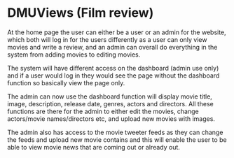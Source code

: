 # DMUViews (Film review)

At the home page the user can either be a user or an admin for the website, which both will log in for the users differently as a user can only view movies and write a review, and an admin can overall do everything in the system from adding movies to editing movies. 

The system will have different access on the dashboard (admin use only) and if a user would log in they would see the page without the dashboard function so basically view the page only. 

The admin can now use the dashboard function will display movie title, image, description, release date, genres, actors and directors. All these functions are there for the admin to either edit the movies, change actors/movie names/directors etc, and upload new movies with images.

The admin also has access to the movie tweeter feeds as they can change the feeds and upload new movie contains and this will enable the user to be able to view movie news that are coming out or already out. 



 


 
